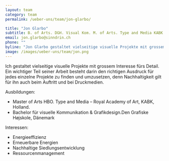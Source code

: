 ```yaml
---
layout: team
category: team
permalink: /ueber-uns/team/jon-glarbo/

title: "Jon Glarbo"
subtitle: B. of Arts. DGH. Visual Kom. M. of Arts. Type and Media KABK 
email: jon.glarbo@sinndrin.ch
phone: ""
byline: "Jon Glarbo gestaltet vielseitige visuelle Projekte mit grossem Interesse fürs Detail. Ein wichtiger Teil seiner Arbeit besteht darin den richtigen Ausdruck für jedes einzelne Projekte zu finden und umzusetzen, denn Nachhaltigkeit gilt für ihn auch beim Auftritt und bei Druckmedien."
image: /images/ueber-uns/team/jon.png
---
```

Ich gestaltet vielseitige visuelle Projekte mit grossem Interesse fürs Detail. Ein wichtiger Teil seiner Arbeit besteht darin den richtigen Ausdruck für jedes einzelne Projekte zu finden und umzusetzen, denn Nachhaltigkeit gilt für ihn auch beim Auftritt und bei Druckmedien.

Ausbildungen:

- Master of Arts HBO. Type and Media – Royal Academy of Art, KABK, Holland.
- Bachelor für visuelle Kommunikation & Grafikdesign.Den Grafiske Højskole, Dänemark

Interessen:

- Energieeffizienz
- Erneuerbare Energien
- Nachhaltige Siedlungsentwicklung
- Ressourcenmanagement

